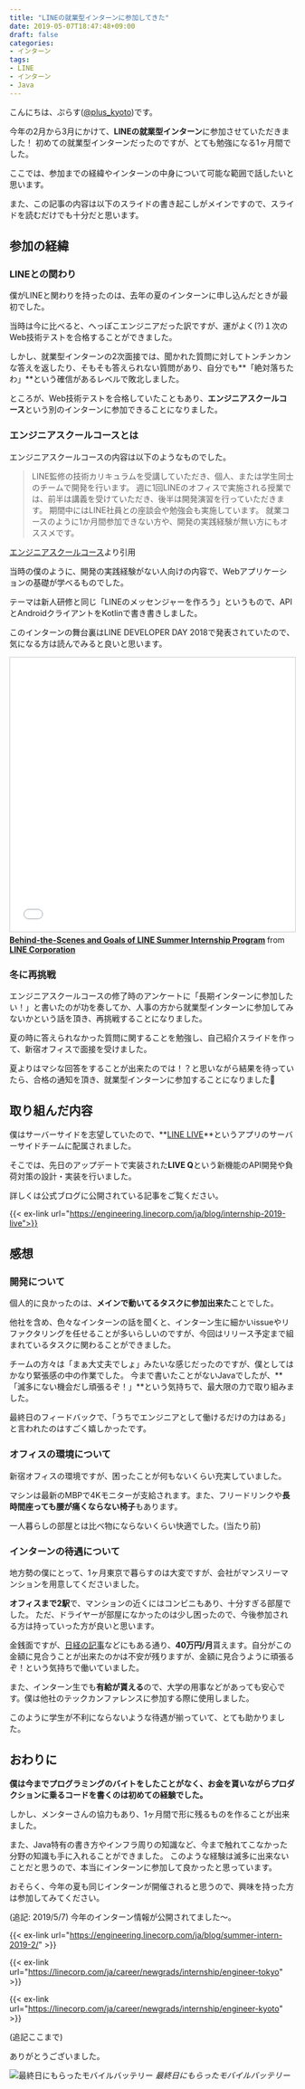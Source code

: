 ```yaml
---
title: "LINEの就業型インターンに参加してきた"
date: 2019-05-07T18:47:48+09:00
draft: false
categories:
- インターン
tags:
- LINE
- インターン
- Java
---
```


こんにちは、ぷらす([@plus_kyoto](https://twitter.com/plus_kyoto))です。

今年の2月から3月にかけて、**LINEの就業型インターン**に参加させていただきました！
初めての就業型インターンだったのですが、とても勉強になる1ヶ月間でした。

ここでは、参加までの経緯やインターンの中身について可能な範囲で話したいと思います。


また、この記事の内容は以下のスライドの書き起こしがメインですので、スライドを読むだけでも十分だと思います。

<script async class="speakerdeck-embed" data-id="9f826c5c1d714d26a5a9e880d0a39369" data-ratio="1.77777777777778" src="//speakerdeck.com/assets/embed.js"></script>

<!--more-->

## 参加の経緯

### LINEとの関わり

僕がLINEと関わりを持ったのは、去年の夏のインターンに申し込んだときが最初でした。

当時は今に比べると、へっぽこエンジニアだった訳ですが、運がよく(?)１次のWeb技術テストを合格することができました。

しかし、就業型インターンの2次面接では、聞かれた質問に対してトンチンカンな答えを返したり、そもそも答えられない質問があり、自分でも**「絶対落ちたわ」**という確信があるレベルで敗北しました。

ところが、Web技術テストを合格していたこともあり、**エンジニアスクールコース**という別のインターンに参加できることになりました。

### エンジニアスクールコースとは

エンジニアスクールコースの内容は以下のようなものでした。

> LINE監修の技術カリキュラムを受講していただき、個人、または学生同士のチームで開発を行います。
週に1回LINEのオフィスで実施される授業では、前半は講義を受けていただき、後半は開発演習を行っていただきます。
期間中にはLINE社員との座談会や勉強会も実施しています。
就業コースのように1か月間参加できない方や、開発の実践経験が無い方にもオススメです。

[エンジニアスクールコース](https://linecorp.com/ja/career/newgrads/internship/school)より引用

当時の僕のように、開発の実践経験がない人向けの内容で、Webアプリケーションの基礎が学べるものでした。

テーマは新人研修と同じ「LINEのメッセンジャーを作ろう」というもので、APIとAndroidクライアントをKotlinで書き書きしました。

このインターンの舞台裏はLINE DEVELOPER DAY 2018で発表されていたので、気になる方は読んでみると良いと思います。

<iframe src="//www.slideshare.net/slideshow/embed_code/key/3Q0pPUmdoIrPuE" width="595" height="485" frameborder="0" marginwidth="0" marginheight="0" scrolling="no" style="border:1px solid #CCC; border-width:1px; margin-bottom:5px; max-width: 100%;" allowfullscreen> </iframe> <div style="margin-bottom:5px"> <strong> <a href="//www.slideshare.net/linecorp/behindthescenes-and-goals-of-line-summer-internship-program" title="Behind-the-Scenes and Goals of LINE Summer Internship Program" target="_blank">Behind-the-Scenes and Goals of LINE Summer Internship Program</a> </strong> from <strong><a href="https://www.slideshare.net/linecorp" target="_blank">LINE Corporation</a></strong> </div>

### 冬に再挑戦

エンジニアスクールコースの修了時のアンケートに「長期インターンに参加したい！」と書いたのが功を奏してか、人事の方から就業型インターンに参加してみないかという話を頂き、再挑戦することになりました。

夏の時に答えられなかった質問に関することを勉強し、自己紹介スライドを作って、新宿オフィスで面接を受けました。

夏よりはマシな回答をすることが出来たのでは！？と思いながら結果を待っていたら、合格の通知を頂き、就業型インターンに参加することになりました🎉


## 取り組んだ内容

僕はサーバーサイドを志望していたので、**[LINE LIVE](https://live.line.me/landing)**というアプリのサーバーサイドチームに配属されました。

そこでは、先日のアップデートで実装された**LIVE Q**という新機能のAPI開発や負荷対策の設計・実装を行いました。

詳しくは公式ブログに公開されている記事をご覧ください。


{{< ex-link url="https://engineering.linecorp.com/ja/blog/internship-2019-live">}}



## 感想

### 開発について

個人的に良かったのは、**メインで動いてるタスクに参加出来た**ことでした。

他社を含め、色々なインターンの話を聞くと、インターン生に細かいissueやリファクタリングを任せることが多いらしいのですが、今回はリリース予定まで組まれているタスクに関わることができました。

チームの方々は「まぁ大丈夫でしょ」みたいな感じだったのですが、僕としてはかなり緊張感の中の作業でした。
今まで書いたことがないJavaでしたが、**「滅多にない機会だし頑張るぞ！」**という気持ちで、最大限の力で取り組みました。

最終日のフィードバックで、「うちでエンジニアとして働けるだけの力はある」と言われたのはすごく嬉しかったです。

### オフィスの環境について

新宿オフィスの環境ですが、困ったことが何もないくらい充実していました。

マシンは最新のMBPで4Kモニターが支給されます。また、フリードリンクや**長時間座っても腰が痛くならない椅子**もあります。

一人暮らしの部屋とは比べ物にならないくらい快適でした。(当たり前)

### インターンの待遇について

地方勢の僕にとって、1ヶ月東京で暮らすのは大変ですが、会社がマンスリーマンションを用意してくださいました。

**オフィスまで2駅**で、マンションの近くにはコンビニもあり、十分すぎる部屋でした。
ただ、ドライヤーが部屋になかったのは少し困ったので、今後参加される方は持っていった方が良いと思います。

金銭面ですが、[日経の記事](https://style.nikkei.com/article/DGXMZO31143990Q8A530C1000000/)などにもある通り、**40万円/月**貰えます。自分がこの金額に見合うことが出来たのかは不安が残りますが、金額に見合うように頑張るぞ！という気持ちで働いていました。

また、インターン生でも**有給が貰える**ので、大学の用事などがあっても安心です。僕は他社のテックカンファレンスに参加する際に使用しました。

このように学生が不利にならないような待遇が揃っていて、とても助かりました。


## おわりに

**僕は今までプログラミングのバイトをしたことがなく、お金を貰いながらプロダクションに乗るコードを書くのは初めての経験でした。**

しかし、メンターさんの協力もあり、1ヶ月間で形に残るものを作ることが出来ました。

また、Java特有の書き方やインフラ周りの知識など、今まで触れてこなかった分野の知識も手に入れることができました。
このような経験は滅多に出来ないことだと思うので、本当にインターンに参加して良かったと思っています。

おそらく、今年の夏も同じインターンが開催されると思うので、興味を持った方は参加してみてください。

(追記: 2019/5/7)
今年のインターン情報が公開されてました〜。

{{< ex-link url="https://engineering.linecorp.com/ja/blog/summer-intern-2019-2/" >}}

{{< ex-link url="https://linecorp.com/ja/career/newgrads/internship/engineer-tokyo" >}}

{{< ex-link url="https://linecorp.com/ja/career/newgrads/internship/engineer-kyoto" >}}



(追記ここまで)

ありがとうございました。

![最終日にもらったモバイルバッテリー](./battery.jpg)
_最終日にもらったモバイルバッテリー_
